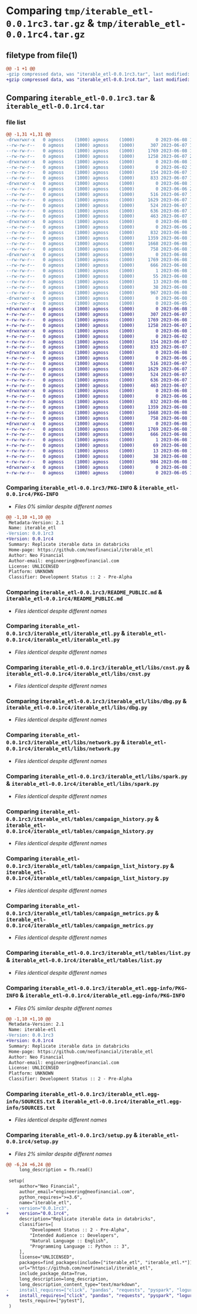# Comparing `tmp/iterable_etl-0.0.1rc3.tar.gz` & `tmp/iterable_etl-0.0.1rc4.tar.gz`

## filetype from file(1)

```diff
@@ -1 +1 @@
-gzip compressed data, was "iterable_etl-0.0.1rc3.tar", last modified: Thu Jun  8 18:42:45 2023, max compression
+gzip compressed data, was "iterable_etl-0.0.1rc4.tar", last modified: Thu Jun  8 19:00:32 2023, max compression
```

## Comparing `iterable_etl-0.0.1rc3.tar` & `iterable_etl-0.0.1rc4.tar`

### file list

```diff
@@ -1,31 +1,31 @@
-drwxrwxr-x   0 agmoss    (1000) agmoss    (1000)        0 2023-06-08 18:42:45.882534 iterable_etl-0.0.1rc3/
--rw-rw-r--   0 agmoss    (1000) agmoss    (1000)      307 2023-06-07 17:51:32.000000 iterable_etl-0.0.1rc3/MANIFEST.in
--rw-rw-r--   0 agmoss    (1000) agmoss    (1000)     1769 2023-06-08 18:42:45.882534 iterable_etl-0.0.1rc3/PKG-INFO
--rw-rw-r--   0 agmoss    (1000) agmoss    (1000)     1258 2023-06-07 21:56:06.000000 iterable_etl-0.0.1rc3/README_PUBLIC.md
-drwxrwxr-x   0 agmoss    (1000) agmoss    (1000)        0 2023-06-08 18:42:45.878534 iterable_etl-0.0.1rc3/iterable_etl/
--rw-rw-r--   0 agmoss    (1000) agmoss    (1000)        0 2023-06-02 15:40:55.000000 iterable_etl-0.0.1rc3/iterable_etl/__init__.py
--rw-rw-r--   0 agmoss    (1000) agmoss    (1000)      154 2023-06-07 15:07:58.000000 iterable_etl-0.0.1rc3/iterable_etl/__main__.py
--rw-rw-r--   0 agmoss    (1000) agmoss    (1000)      833 2023-06-07 17:20:53.000000 iterable_etl-0.0.1rc3/iterable_etl/iterable_etl.py
-drwxrwxr-x   0 agmoss    (1000) agmoss    (1000)        0 2023-06-08 18:42:45.878534 iterable_etl-0.0.1rc3/iterable_etl/libs/
--rw-rw-r--   0 agmoss    (1000) agmoss    (1000)        0 2023-06-06 22:36:56.000000 iterable_etl-0.0.1rc3/iterable_etl/libs/__init__.py
--rw-rw-r--   0 agmoss    (1000) agmoss    (1000)      516 2023-06-07 15:37:52.000000 iterable_etl-0.0.1rc3/iterable_etl/libs/cnst.py
--rw-rw-r--   0 agmoss    (1000) agmoss    (1000)     1629 2023-06-07 19:19:44.000000 iterable_etl-0.0.1rc3/iterable_etl/libs/dbg.py
--rw-rw-r--   0 agmoss    (1000) agmoss    (1000)      524 2023-06-07 19:21:02.000000 iterable_etl-0.0.1rc3/iterable_etl/libs/network.py
--rw-rw-r--   0 agmoss    (1000) agmoss    (1000)      636 2023-06-07 19:11:13.000000 iterable_etl-0.0.1rc3/iterable_etl/libs/spark.py
--rw-rw-r--   0 agmoss    (1000) agmoss    (1000)      463 2023-06-07 19:11:13.000000 iterable_etl-0.0.1rc3/iterable_etl/libs/transform.py
-drwxrwxr-x   0 agmoss    (1000) agmoss    (1000)        0 2023-06-08 18:42:45.878534 iterable_etl-0.0.1rc3/iterable_etl/tables/
--rw-rw-r--   0 agmoss    (1000) agmoss    (1000)        0 2023-06-06 22:37:03.000000 iterable_etl-0.0.1rc3/iterable_etl/tables/__init__.py
--rw-rw-r--   0 agmoss    (1000) agmoss    (1000)      832 2023-06-08 17:58:59.000000 iterable_etl-0.0.1rc3/iterable_etl/tables/campaign_history.py
--rw-rw-r--   0 agmoss    (1000) agmoss    (1000)     1359 2023-06-08 17:59:20.000000 iterable_etl-0.0.1rc3/iterable_etl/tables/campaign_list_history.py
--rw-rw-r--   0 agmoss    (1000) agmoss    (1000)     1668 2023-06-08 17:59:33.000000 iterable_etl-0.0.1rc3/iterable_etl/tables/campaign_metrics.py
--rw-rw-r--   0 agmoss    (1000) agmoss    (1000)      758 2023-06-08 17:59:58.000000 iterable_etl-0.0.1rc3/iterable_etl/tables/list.py
-drwxrwxr-x   0 agmoss    (1000) agmoss    (1000)        0 2023-06-08 18:42:45.878534 iterable_etl-0.0.1rc3/iterable_etl.egg-info/
--rw-rw-r--   0 agmoss    (1000) agmoss    (1000)     1769 2023-06-08 18:42:45.000000 iterable_etl-0.0.1rc3/iterable_etl.egg-info/PKG-INFO
--rw-rw-r--   0 agmoss    (1000) agmoss    (1000)      666 2023-06-08 18:42:45.000000 iterable_etl-0.0.1rc3/iterable_etl.egg-info/SOURCES.txt
--rw-rw-r--   0 agmoss    (1000) agmoss    (1000)        1 2023-06-08 18:42:45.000000 iterable_etl-0.0.1rc3/iterable_etl.egg-info/dependency_links.txt
--rw-rw-r--   0 agmoss    (1000) agmoss    (1000)       55 2023-06-08 18:42:45.000000 iterable_etl-0.0.1rc3/iterable_etl.egg-info/requires.txt
--rw-rw-r--   0 agmoss    (1000) agmoss    (1000)       13 2023-06-08 18:42:45.000000 iterable_etl-0.0.1rc3/iterable_etl.egg-info/top_level.txt
--rw-rw-r--   0 agmoss    (1000) agmoss    (1000)       38 2023-06-08 18:42:45.882534 iterable_etl-0.0.1rc3/setup.cfg
--rw-rw-r--   0 agmoss    (1000) agmoss    (1000)      967 2023-06-08 18:42:25.000000 iterable_etl-0.0.1rc3/setup.py
-drwxrwxr-x   0 agmoss    (1000) agmoss    (1000)        0 2023-06-08 18:42:45.882534 iterable_etl-0.0.1rc3/tests/
--rw-rw-r--   0 agmoss    (1000) agmoss    (1000)        0 2023-06-05 15:58:16.000000 iterable_etl-0.0.1rc3/tests/__init__.py
+drwxrwxr-x   0 agmoss    (1000) agmoss    (1000)        0 2023-06-08 19:00:32.013533 iterable_etl-0.0.1rc4/
+-rw-rw-r--   0 agmoss    (1000) agmoss    (1000)      307 2023-06-07 17:51:32.000000 iterable_etl-0.0.1rc4/MANIFEST.in
+-rw-rw-r--   0 agmoss    (1000) agmoss    (1000)     1769 2023-06-08 19:00:32.009534 iterable_etl-0.0.1rc4/PKG-INFO
+-rw-rw-r--   0 agmoss    (1000) agmoss    (1000)     1258 2023-06-07 21:56:06.000000 iterable_etl-0.0.1rc4/README_PUBLIC.md
+drwxrwxr-x   0 agmoss    (1000) agmoss    (1000)        0 2023-06-08 19:00:32.009534 iterable_etl-0.0.1rc4/iterable_etl/
+-rw-rw-r--   0 agmoss    (1000) agmoss    (1000)        0 2023-06-02 15:40:55.000000 iterable_etl-0.0.1rc4/iterable_etl/__init__.py
+-rw-rw-r--   0 agmoss    (1000) agmoss    (1000)      154 2023-06-07 15:07:58.000000 iterable_etl-0.0.1rc4/iterable_etl/__main__.py
+-rw-rw-r--   0 agmoss    (1000) agmoss    (1000)      833 2023-06-07 17:20:53.000000 iterable_etl-0.0.1rc4/iterable_etl/iterable_etl.py
+drwxrwxr-x   0 agmoss    (1000) agmoss    (1000)        0 2023-06-08 19:00:32.009534 iterable_etl-0.0.1rc4/iterable_etl/libs/
+-rw-rw-r--   0 agmoss    (1000) agmoss    (1000)        0 2023-06-06 22:36:56.000000 iterable_etl-0.0.1rc4/iterable_etl/libs/__init__.py
+-rw-rw-r--   0 agmoss    (1000) agmoss    (1000)      516 2023-06-07 15:37:52.000000 iterable_etl-0.0.1rc4/iterable_etl/libs/cnst.py
+-rw-rw-r--   0 agmoss    (1000) agmoss    (1000)     1629 2023-06-07 19:19:44.000000 iterable_etl-0.0.1rc4/iterable_etl/libs/dbg.py
+-rw-rw-r--   0 agmoss    (1000) agmoss    (1000)      524 2023-06-07 19:21:02.000000 iterable_etl-0.0.1rc4/iterable_etl/libs/network.py
+-rw-rw-r--   0 agmoss    (1000) agmoss    (1000)      636 2023-06-07 19:11:13.000000 iterable_etl-0.0.1rc4/iterable_etl/libs/spark.py
+-rw-rw-r--   0 agmoss    (1000) agmoss    (1000)      463 2023-06-07 19:11:13.000000 iterable_etl-0.0.1rc4/iterable_etl/libs/transform.py
+drwxrwxr-x   0 agmoss    (1000) agmoss    (1000)        0 2023-06-08 19:00:32.009534 iterable_etl-0.0.1rc4/iterable_etl/tables/
+-rw-rw-r--   0 agmoss    (1000) agmoss    (1000)        0 2023-06-06 22:37:03.000000 iterable_etl-0.0.1rc4/iterable_etl/tables/__init__.py
+-rw-rw-r--   0 agmoss    (1000) agmoss    (1000)      832 2023-06-08 17:58:59.000000 iterable_etl-0.0.1rc4/iterable_etl/tables/campaign_history.py
+-rw-rw-r--   0 agmoss    (1000) agmoss    (1000)     1359 2023-06-08 17:59:20.000000 iterable_etl-0.0.1rc4/iterable_etl/tables/campaign_list_history.py
+-rw-rw-r--   0 agmoss    (1000) agmoss    (1000)     1668 2023-06-08 17:59:33.000000 iterable_etl-0.0.1rc4/iterable_etl/tables/campaign_metrics.py
+-rw-rw-r--   0 agmoss    (1000) agmoss    (1000)      758 2023-06-08 17:59:58.000000 iterable_etl-0.0.1rc4/iterable_etl/tables/list.py
+drwxrwxr-x   0 agmoss    (1000) agmoss    (1000)        0 2023-06-08 19:00:32.009534 iterable_etl-0.0.1rc4/iterable_etl.egg-info/
+-rw-rw-r--   0 agmoss    (1000) agmoss    (1000)     1769 2023-06-08 19:00:32.000000 iterable_etl-0.0.1rc4/iterable_etl.egg-info/PKG-INFO
+-rw-rw-r--   0 agmoss    (1000) agmoss    (1000)      666 2023-06-08 19:00:32.000000 iterable_etl-0.0.1rc4/iterable_etl.egg-info/SOURCES.txt
+-rw-rw-r--   0 agmoss    (1000) agmoss    (1000)        1 2023-06-08 19:00:32.000000 iterable_etl-0.0.1rc4/iterable_etl.egg-info/dependency_links.txt
+-rw-rw-r--   0 agmoss    (1000) agmoss    (1000)       69 2023-06-08 19:00:32.000000 iterable_etl-0.0.1rc4/iterable_etl.egg-info/requires.txt
+-rw-rw-r--   0 agmoss    (1000) agmoss    (1000)       13 2023-06-08 19:00:32.000000 iterable_etl-0.0.1rc4/iterable_etl.egg-info/top_level.txt
+-rw-rw-r--   0 agmoss    (1000) agmoss    (1000)       38 2023-06-08 19:00:32.013533 iterable_etl-0.0.1rc4/setup.cfg
+-rw-rw-r--   0 agmoss    (1000) agmoss    (1000)      984 2023-06-08 19:00:09.000000 iterable_etl-0.0.1rc4/setup.py
+drwxrwxr-x   0 agmoss    (1000) agmoss    (1000)        0 2023-06-08 19:00:32.009534 iterable_etl-0.0.1rc4/tests/
+-rw-rw-r--   0 agmoss    (1000) agmoss    (1000)        0 2023-06-05 15:58:16.000000 iterable_etl-0.0.1rc4/tests/__init__.py
```

### Comparing `iterable_etl-0.0.1rc3/PKG-INFO` & `iterable_etl-0.0.1rc4/PKG-INFO`

 * *Files 0% similar despite different names*

```diff
@@ -1,10 +1,10 @@
 Metadata-Version: 2.1
 Name: iterable_etl
-Version: 0.0.1rc3
+Version: 0.0.1rc4
 Summary: Replicate iterable data in databricks
 Home-page: https://github.com/neofinancial/iterable_etl
 Author: Neo Financial
 Author-email: engineering@neofinancial.com
 License: UNLICENSED
 Platform: UNKNOWN
 Classifier: Development Status :: 2 - Pre-Alpha
```

### Comparing `iterable_etl-0.0.1rc3/README_PUBLIC.md` & `iterable_etl-0.0.1rc4/README_PUBLIC.md`

 * *Files identical despite different names*

### Comparing `iterable_etl-0.0.1rc3/iterable_etl/iterable_etl.py` & `iterable_etl-0.0.1rc4/iterable_etl/iterable_etl.py`

 * *Files identical despite different names*

### Comparing `iterable_etl-0.0.1rc3/iterable_etl/libs/cnst.py` & `iterable_etl-0.0.1rc4/iterable_etl/libs/cnst.py`

 * *Files identical despite different names*

### Comparing `iterable_etl-0.0.1rc3/iterable_etl/libs/dbg.py` & `iterable_etl-0.0.1rc4/iterable_etl/libs/dbg.py`

 * *Files identical despite different names*

### Comparing `iterable_etl-0.0.1rc3/iterable_etl/libs/network.py` & `iterable_etl-0.0.1rc4/iterable_etl/libs/network.py`

 * *Files identical despite different names*

### Comparing `iterable_etl-0.0.1rc3/iterable_etl/libs/spark.py` & `iterable_etl-0.0.1rc4/iterable_etl/libs/spark.py`

 * *Files identical despite different names*

### Comparing `iterable_etl-0.0.1rc3/iterable_etl/tables/campaign_history.py` & `iterable_etl-0.0.1rc4/iterable_etl/tables/campaign_history.py`

 * *Files identical despite different names*

### Comparing `iterable_etl-0.0.1rc3/iterable_etl/tables/campaign_list_history.py` & `iterable_etl-0.0.1rc4/iterable_etl/tables/campaign_list_history.py`

 * *Files identical despite different names*

### Comparing `iterable_etl-0.0.1rc3/iterable_etl/tables/campaign_metrics.py` & `iterable_etl-0.0.1rc4/iterable_etl/tables/campaign_metrics.py`

 * *Files identical despite different names*

### Comparing `iterable_etl-0.0.1rc3/iterable_etl/tables/list.py` & `iterable_etl-0.0.1rc4/iterable_etl/tables/list.py`

 * *Files identical despite different names*

### Comparing `iterable_etl-0.0.1rc3/iterable_etl.egg-info/PKG-INFO` & `iterable_etl-0.0.1rc4/iterable_etl.egg-info/PKG-INFO`

 * *Files 0% similar despite different names*

```diff
@@ -1,10 +1,10 @@
 Metadata-Version: 2.1
 Name: iterable-etl
-Version: 0.0.1rc3
+Version: 0.0.1rc4
 Summary: Replicate iterable data in databricks
 Home-page: https://github.com/neofinancial/iterable_etl
 Author: Neo Financial
 Author-email: engineering@neofinancial.com
 License: UNLICENSED
 Platform: UNKNOWN
 Classifier: Development Status :: 2 - Pre-Alpha
```

### Comparing `iterable_etl-0.0.1rc3/iterable_etl.egg-info/SOURCES.txt` & `iterable_etl-0.0.1rc4/iterable_etl.egg-info/SOURCES.txt`

 * *Files identical despite different names*

### Comparing `iterable_etl-0.0.1rc3/setup.py` & `iterable_etl-0.0.1rc4/setup.py`

 * *Files 2% similar despite different names*

```diff
@@ -6,24 +6,24 @@
     long_description = fh.read()
 
 setup(
     author="Neo Financial",
     author_email="engineering@neofinancial.com",
     python_requires=">=3.6",
     name="iterable_etl",
-    version="0.0.1rc3",
+    version="0.0.1rc4",
     description="Replicate iterable data in databricks",
     classifiers=[
         "Development Status :: 2 - Pre-Alpha",
         "Intended Audience :: Developers",
         "Natural Language :: English",
         "Programming Language :: Python :: 3",
     ],
     license="UNLICENSED",
     packages=find_packages(include=["iterable_etl", "iterable_etl.*"]),
     url="https://github.com/neofinancial/iterable_etl",
     include_package_data=True,
     long_description=long_description,
     long_description_content_type="text/markdown",
-    install_requires=["click", "pandas", "requests", "pyspark", "loguru", "typing_extensions"],
+    install_requires=["click", "pandas", "requests", "pyspark", "loguru", "python-dotenv", "typing_extensions"],
     tests_require=["pytest"],
 )
```

